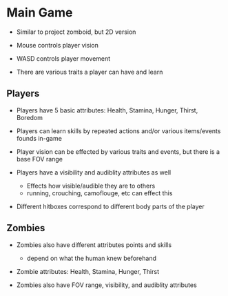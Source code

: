# Main Game

- Similar to project zomboid, but 2D version

- Mouse controls player vision

- WASD controls player movement

- There are various traits a player can have and learn


## Players

- Players have 5 basic attributes: Health, Stamina, Hunger, Thirst, Boredom

- Players can learn skills by repeated actions and/or various items/events founds in-game

- Player vision can be effected by various traits and events, but there is a base FOV range

- Players have a visibility and audiblity attributes as well
    - Effects how visible/audible they are to others
    - running, crouching, camoflouge, etc can effect this

- Different hitboxes correspond to different body parts of the player


## Zombies

- Zombies also have different attributes points and skills
    - depend on what the human knew beforehand

- Zombie attributes: Health, Stamina, Hunger, Thirst

- Zombies also have FOV range, visibility, and audiblity attributes
